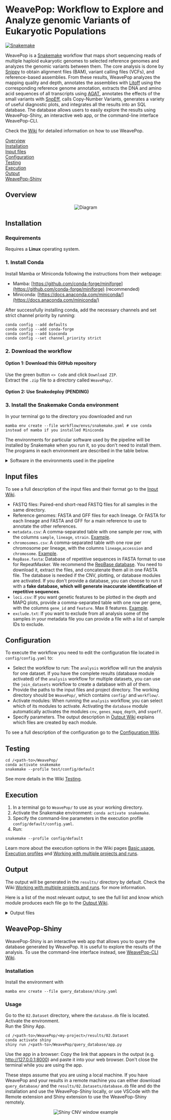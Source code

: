 
# WeavePop: Workflow to Explore and Analyze genomic Variants of Eukaryotic Populations

[![Snakemake](https://img.shields.io/badge/snakemake-≥8.2.1-brightgreen.svg?style=flat)](https://snakemake.readthedocs.io)

WeavePop is a [Snakemake](https://snakemake.github.io/) workflow that maps short sequencing reads of multiple haploid eukaryotic genomes to selected reference genomes and analyzes the genomic variants between them.
The core analysis is done by [Snippy](https://github.com/tseemann/snippy) to obtain alignment files (BAM), variant calling files (VCFs), and reference-based assemblies. 
From these results, WeavePop analyzes the mapping quality and depth, 
annotates the assemblies with [Litoff](https://github.com/agshumate/Liftoff) using the corresponding reference genome annotation, 
extracts the DNA and amino acid sequences of all transcripts using [AGAT](https://github.com/NBISweden/AGAT), 
annotates the effects of the small variants with [SnpEff](https://pcingola.github.io/SnpEff/), 
calls Copy-Number Variants, 
generates a variety of useful diagnostic plots, 
and integrates all the results into an SQL database. 
The database allows users to easily explore the results using WeavePop-Shiny, an interactive web app, or the command-line interface WeavePop-CLI. 

Check the [Wiki](https://github.com/magwenelab/WeavePop/wiki) for detailed information on how to use WeavePop.

[Overview](#overview)  
[Installation](#installation)  
[Input files](#input-files)  
[Configuration](#configuration)  
[Testing](#testing)   
[Execution](#execution)   
[Output](#output)  
[WeavePop-Shiny](#weavepop-shiny)  

## Overview

<div style="text-align: center;">
  <img src=".figs/pipeline_diagram.png" alt="Diagram" />
</div>

## Installation

### Requirements

Requires a **Linux** operating system.

### 1. Install Conda

Install Mamba or Miniconda following the instructions from their webpage:
* Mamba: [https://github.com/conda-forge/miniforge](https://github.com/conda-forge/miniforge) (recommended)
* Miniconda: [https://docs.anaconda.com/miniconda/](https://docs.anaconda.com/miniconda/)

After successfully installing conda, add the necessary channels and set strict channel priority by running:  
```
conda config --add defaults
conda config --add conda-forge
conda config --add bioconda
conda config --set channel_priority strict
```

### 2. Download the workflow 

#### Option 1: Download this GitHub repository

Use the green button `<> Code` and click `Download ZIP`.  
Extract the `.zip` file to a directory called `WeavePop/`.

#### Option 2: Use Snakedeploy (PENDING)

### 3. Install the Snakemake Conda environment

In your terminal go to the directory you downloaded and run  
```
mamba env create --file workflow/envs/snakemake.yaml # use conda instead of mamba if you installed Miniconda
```

The environments for particular software used by the pipeline will be installed by Snakemake when you run it, so you don't need to install them. The programs in each environment are described in the table below.  
<details>
<summary>Software in the environments used in the pipeline </summary> 

|Environment files | Software | 
| ----: |----: |
|`workflow/envs/snakemake.yaml`|[Snakemake](https://snakemake.github.io/),[Python](https://www.python.org/), [Pandas](https://pandas.pydata.org/)|
|`workflow/envs/snakemake-apptainer.yaml`|[Snakemake](https://snakemake.github.io/),[Python](https://www.python.org/), [Pandas](https://pandas.pydata.org/), [Apptainer](https://apptainer.org/)|
|`workflow/envs/snippy.yaml`|[Snippy](https://github.com/tseemann/snippy),[Samtools](https://www.htslib.org/)|
|`workflow/envs/liftoff.yaml`|[Litoff](https://github.com/agshumate/Liftoff),[Minimap2]()|
|`workflow/envs/agat.yaml`|[AGAT](https://github.com/NBISweden/AGAT),[Seqkit](https://bioinf.shenwei.me/seqkit/)|
|`workflow/envs/samtools.yaml`|[Samtools](https://www.htslib.org/), [Bedtools](https://bedtools.readthedocs.io/en/latest/index.html), [Bcftools](https://samtools.github.io/bcftools/bcftools.html),[Xonsh](https://xon.sh/),[Pandas](https://pandas.pydata.org/), [Click](https://click.palletsprojects.com/en/8.1.x/), [SciPy](https://scipy.org/), [NumPy](https://numpy.org/) |
|`workflow/envs/depth.yaml`|[Mosdepth](https://github.com/brentp/mosdepth)|
|`workflow/envs/repeatmasker.yaml`|[RepeatMasker](https://www.repeatmasker.org/),[RepeatModeler](https://www.repeatmasker.org/RepeatModeler/), [Bedtools](https://bedtools.readthedocs.io/en/latest/index.html), [Seqkit](https://bioinf.shenwei.me/seqkit/)|
|`workflow/envs/r.yaml` | R, tidyverse, svglite, scales, RColorBrewer||
|`workflow/envs/variants.yaml`| [SnpEff](https://pcingola.github.io/SnpEff/),[DuckDB](https://duckdb.org/), [PyVCF](https://pyvcf.readthedocs.io/en/latest/), [Xonsh](https://xon.sh/),[Pandas](https://pandas.pydata.org/), [Click](https://click.palletsprojects.com/en/8.1.x/), [Biopython](https://biopython.org/), [Bedtools](https://bedtools.readthedocs.io/en/latest/index.html), [Bcftools](https://samtools.github.io/bcftools/bcftools.html)|
|`workflow/envs/pandas.yaml`|[Pandas](https://pandas.pydata.org/)|
|`workflow/envs/shell.yaml`|[Coreutils](https://www.gnu.org/software/coreutils/)|

</details>

## Input files
To see a full description of the input files and their format go to the [Input Wiki](https://github.com/magwenelab/WeavePop/wiki/Input-files).

* FASTQ files: Paired-end short-read FASTQ files for all samples in the same directory.  
* Reference genomes: FASTA and GFF files for each lineage. Or FASTA for each lineage and FASTA and GFF for a main reference to use to annotate the other references.
* `metadata.csv`: A comma-separated table with one sample per row, with the columns  `sample`, `lineage`, `strain`. [Example](https://github.com/magwenelab/WeavePop/blob/main/test/config/metadata.csv).  
* `chromosomes.csv`: A comma-separated table with one row per chromosome per lineage, with the columns `lineage`,`accession` and `chromosome`. [Example](https://github.com/magwenelab/WeavePop/blob/main/test/config/chromosomes.csv).  
* `RepBase.fasta`: Database of repetitive sequences in FASTA format to use for RepeatMasker. We recommend the [RepBase database](https://www.girinst.org/). You need to download it, extract the files, and concatenate them all in one FASTA file. The database is needed if the CNV, plotting, or database modules are activated. If you don't provide a database, you can choose to run it with a **fake database, which will generate inaccurate identification of repetitive sequences**.
* `loci.csv`: If you want genetic features to be plotted in the depth and MAPQ plots, provide a comma-separated table with one row per gene, with the columns `gene_id` and `feature`. Max 8 features.   [Example](https://github.com/magwenelab/WeavePop/blob/main/test/config/loci.csv).  
* `exclude.txt`: If you want to exclude from all analysis some of the samples in your metadata file you can provide a file with a list of sample IDs to exclude. 

## Configuration

To execute the workflow you need to edit the configuration file located in `config/config.yaml` to:   

* Select the workflow to run: The `analysis` workflow will run the analysis for one dataset. If you have the complete results (database module activated) of the `analysis` workflow for multiple datasets, you can use the `join_datasets` workflow to create a database with all of them.  
* Provide the paths to the input files and project directory. The working directory should be `WeavePop/`, which contains `config/` and `workflow/`.  
* Activate modules: When running the `analysis` workflow, you can select which of its modules to activate.  Activating the `database` module automatically activates the modules `cnv`, `genes_mapq_depth`, and `snpeff`.  
* Specify parameters. The output description in [Output Wiki](https://github.com/magwenelab/WeavePop/wiki/Output) explains which files are created by each module.  

To see a full description of the configuration go to the [Configuration Wiki](https://github.com/magwenelab/WeavePop/wiki/Configuration).

## Testing

```
cd /<path-to>/WeavePop/
conda activate snakemake
snakemake --profile test/config/default
```
See more details in the Wiki [Testing](https://github.com/magwenelab/WeavePop/wiki/Testing).  

## Execution

1) In a terminal go to `WeavePop/` to use as your working directory.  
2) Activate the Snakemake environment: `conda activate snakemake`.
3) Specify the command-line parameters in the execution profile `config/default/config.yaml`. 
4) Run: 
```
snakemake --profile config/default
```

Learn more about the execution options in the Wiki pages [Basic usage](https://github.com/magwenelab/WeavePop/wiki/Basic-usage), [Execution profiles](https://github.com/magwenelab/WeavePop/wiki/Execution-profiles) and [Working with multiple projects and runs](https://github.com/magwenelab/WeavePop/wiki/Working-with-multiple-projects-and-runs).

## Output

The output will be generated in the `results/` directory by default. Check the Wiki [Working with multiple projects and runs](https://github.com/magwenelab/WeavePop/wiki/Working-with-multiple-projects-and-runs). for more information.  

Here is a list of the most relevant output, to see the full list and know which module produces each file go to the [Output Wiki](https://github.com/magwenelab/WeavePop/wiki/Output).  

<details>
<summary>Output files </summary> 

| File | Description |
| :---------------- | ----: |
| `01.Samples/snippy/{sample}/snps.bam` | BAM file of alignment between short reads of the sample and the corresponding reference genome. |
| `01.Samples/snippy/{sample}/snps.consensus.fa` | FASTA file of the reference genome with all variants instantiated. |
| `01.Samples/snippy/{sample}/snps.vcf` | Called variants in VCF format. Positions are 01-Based.|
| `01.Samples/annotation/{sample}/annotation.gff` | Standardized GFF file of annotation by Liftoff. Positions are 1-Based. |
| `01.Samples/annotation/{sample}/cds.fa` | Nucleotide sequences of all transcripts of the sample. |
| `01.Samples/annotation/{sample}/proteins.fa` | Protein sequences of all isoforms of the sample. |
| `01.Samples/plots/{sample}/depth_by_windows.png` | Plot of normalized depth of windows along each chromosome, with specified genetic features, called CNVs, and repetitive sequences of the corresponding reference. |
| `02.Dataset/plots/dataset_depth_by_chrom.png` | Normalized mean depth of each chromosome in the samples that survived the quality filter.  |
| `02.Dataset/plots/dataset_summary.png` | Genome-wide depth and mapping quality metrics of the samples that survived the quality filter.|
| `02.Dataset/depth_quality/mapq_depth_by_feature.tsv` | MAPQ and mean depth of each feature in all the samples. |
| `02.Dataset/cnv/cnv_calls.tsv` | Table of deleted and duplicated regions in all samples and their overlap with repetitive sequences. Positions are 1-Based.|
| `02.Dataset/snpeff/effects.tsv`|Table with the effects of the possible variants in all lineages.|
| `02.Dataset/snpeff/lofs.tsv`|Loss of function output table of SnpEff for all lineages.|
| `02.Dataset/snpeff/nmds.tsv`|Nonsense-mediated decay output table of SnpEff for all lineages|
| `02.Dataset/snpeff/presence.tsv`|Table with the variant IDs of all lineages and the samples they are present in.|
| `02.Dataset/snpeff/variants.tsv`|Table withe the description of all variants of all lineages. Positions are 1-Based.|
| `02.Dataset/database.db` |  SQL database with the main results. |


</details>

## WeavePop-Shiny

WeavePop-Shiny is an interactive web app that allows you to query the database generated by WeavePop. It is useful to explore the results of the analysis. To use the command-line interface instead, see  [WeavePop-CLI Wiki](https://github.com/magwenelab/WeavePop/wiki/WeavePop%E2%80%90CLI).

### Installation

Install the environment with
```
mamba env create --file query_database/shiny.yaml
```

### Usage 

Go to the `02.Dataset` directory, where the `database.db` file is located.  
Activate the environment.  
Run the Shiny App.

```
cd /<path-to>/WeavePop/<my-project>/results/02.Dataset
conda activate shiny
shiny run /<path-to>/WeavePop/query_database/app.py
```
Use the app in a browser: Copy the link that appears in the output (e.g. http://127.0.0.1:8000) and paste it into your web browser. Don't close the terminal while you are using the app.  

These steps assume that you are using a local machine. If you have WeavePop and your results in a remote machine you can either download `query_database/` and the `results/02.Datasets/database.db` file and do the installation and use the WeavePop-Shiny locally, or use VSCode with the Remote extension and Shiny extension to use the WeavePop-Shiny remotely.

<div style="text-align: center;">
  <img src=".figs/shiny.png" alt="Shiny CNV window example" />
</div>


